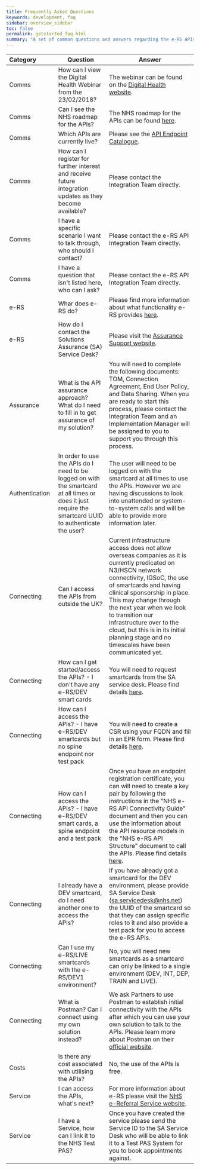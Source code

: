 ```yaml
---
title: Frequently Asked Questions
keywords: development, faq
sidebar: overview_sidebar
toc: false
permalink: getstarted_faq.html
summary: "A set of common questions and answers regarding the e-RS APIs"
---
```


| Category&nbsp;&nbsp;&nbsp;&nbsp;&nbsp;&nbsp;&nbsp;&nbsp;&nbsp;&nbsp; | Question | Answer |
| -------- | -------- | ------ |
| Comms | How can I view the Digital Health Webinar from the 23/02/2018? | The webinar can be found on the [Digital Health website](https://www.digitalhealth.net/events/webinar-nhs-e-referral-service-interoperability-api-integration-update/). |
| Comms | Can I see the NHS roadmap for the APIs? | The NHS roadmap for the APIs can be found [here](https://digital.nhs.uk/e-Referral-Service/Future-Service). |
| Comms | Which APIs are currently live? | Please see the [API Endpoint Catalogue](explore_endpoint_catalogue.html). |
| Comms | How can I register for further interest and receive future integration updates as they become available? | Please contact the Integration Team directly. |
| Comms | I have a specific scenario I want to talk through, who should I contact? | Please contact the e-RS API Integration Team directly. |
| Comms | I have a question that isn't listed here, who can I ask? | Please contact the e-RS API Integration Team directly. |
| e-RS | Whar does e-RS do? | Please find more information about what functionality e-RS provides [here](https://digital.nhs.uk/e-Referral-Service). |
| e-RS | How do I contact the Solutions Assurance (SA) Service Desk? | Please visit the [Assurance Support website](http://www.assurancesupport.digital.nhs.uk/). |
| Assurance | What is the API assurance approach? What do I need to fill in to get assurance of my solution? | You will need to complete the following documents: TOM, Connection Agreement, End User Policy, and Data Sharing. When you are ready to start this process, please contact the Integration Team and an Implementation Manager will be assigned to you to support you through this process. |
| Authentication | In order to use the APIs do I need to be logged on with the smartcard at all times or does it just require the smartcard UUID to authenticate the user? | The user will need to be logged on with the smartcard at all times to use the APIs. However we are having discussions to look into unattended or system-to-system calls and will be able to provide more information later. |
| Connecting | Can I access the APIs from outside the UK? | Current infrastructure access does not allow overseas companies as it is currently predicated on N3/HSCN network connectivity, IGSoC, the use of smartcards and having clinical sponsorship in place. This may change through the next year when we look to transition our infrastructure over to the cloud, but this is in its initial planning stage and no timescales have been communicated yet. |
| Connecting | How can I get started/access the APIs? - I don't have any e-RS/DEV smart cards | You will need to request smartcards from the SA service desk. Please find details [here](getstarted_get_connected.html). |
| Connecting | How can I access the APIs? - I have e-RS/DEV smartcards but no spine endpoint nor test pack | You will need to create a CSR using your FQDN and fill in an EPR form. Please find details [here](getstarted_get_connected.html). |
| Connecting | How can I access the APIs? - I have e-RS/DEV smart cards, a spine endpoint and a test pack | Once you have an endpoint registration certificate, you can will need to create a key pair by following the instructions in the "NHS e-RS API Connectivity Guide" document and then you can use the information about the API resource models in the "NHS e-RS API Structure" document to call the APIs. Please find details [here](getstarted_get_connected.html). |
| Connecting | I already have a DEV smartcard, do I need another one to access the APIs? | If you have already got a smartcard for the DEV environment, please provide SA Service Desk (sa.servicedesk@nhs.net) the UUID of the smartcard so that they can assign specific roles to it and also provide a test pack for you to access the e-RS APIs. |
| Connecting | Can I use my e-RS/LIVE smartcards with the e-RS/DEV1 environment? | No, you will need new smartcards as a smartcard can only be linked to a single environment (DEV, INT, DEP, TRAIN and LIVE). |
| Connecting | What is Postman? Can I connect using my own solution instead? | We ask Partners to use Postman to establish initial connectivity with the APIs after which you can use your own solution to talk to the APIs. Please learn more about Postman on their [official website](https://www.getpostman.com). |
| Costs | Is there any cost associated with utilising the APIs? | No, the use of the APIs is free. |
| Service | I can access the APIs, what's next? | For more information about e-RS please visit the [NHS e-Referral Service website](https://digital.nhs.uk/services/nhs-e-referral-service/). |
| Service | I have a Service, how can I link it to the NHS Test PAS? | Once you have created the service please send the Service ID to the SA Service Desk who will be able to link it to a Test PAS System for you to book appointments against. |
